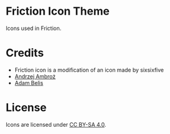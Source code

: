 # Friction Icon Theme

Icons used in Friction.

# Credits

* Friction icon is a modification of an icon made by sixsixfive
* [Andrzej Ambroż](https://devtalk.blender.org/u/jendrzych)
* [Adam Belis](https://www.adambelis.com)

# License

Icons are licensed under [CC BY-SA 4.0](https://creativecommons.org/licenses/by-sa/4.0/).
